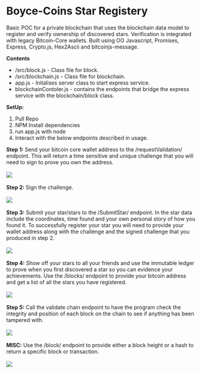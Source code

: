 # Boyce-Coins Star Registery

Basic POC for a private blockchain that uses the blockchain data model to register and verify ownership of discovered stars. Verification is integrated with legacy Bitcoin-Core wallets. Built using OO Javascript, Promises, Express, Crypto.js, Hex2Ascii and bitcoinjs-message.

**Contents**
- /src/block.js - Class file for block.
- /src/blockchain.js - Class file for blockchain.
- app.js - Initalises server class to start express service.
- blockchainContoler.js - contains the endpoints that bridge the express service with the blockchain/block class.

**SetUp:**
1. Pull Repo
2. NPM Install dependencies
3. run app.js with node
4. Interact with the below endpoints described in usage.

**Step 1:**  Send your bitcoin core wallet address to the /requestValidation/ endpoint. This will return a time sensitive and unique challenge that you will need to sign to prove you own the address.
<br/>
<br/>
<img src="https://github.com/MatthewBoyce/boyce-coin/blob/main/gifs/requestValidation.gif"/>
<br/>
<br/>
**Step 2:** Sign the challenge.
<br/>
<br/>
<img src="https://github.com/MatthewBoyce/boyce-coin/blob/main/gifs/SignMessage.gif"/>
<br/>
<br/>
**Step 3:** Submit your star/stars to the /SubmitStar/ endpoint. In the star data include the coordinates, time found and your own personal story of how you found it. To successfully register your star you will need to provide your wallet address along with the challenge and the signed challenge that you produced in step 2.
<br/>
<br/>
<img src="https://github.com/MatthewBoyce/boyce-coin/blob/main/gifs/SubmitStar.gif" />
<br/>
<br/>
**Step 4:** Show off your stars to all your friends and use the immutable ledger to prove when you first discovered a star so you can evidence your achievements. Use the /blocks/ endpoint to provide your bitcoin address and get a list of all the stars you have registered.
<br/>
<br/>
<img src="https://github.com/MatthewBoyce/boyce-coin/blob/main/gifs/StarsByWallet.gif" />
<br/>
<br/>
**Step 5:** Call the validate chain endpoint to have the program check the integrity and position of each block on the chain to see if anything has been tampered with.
<br/>
<br/>
<img src="https://github.com/MatthewBoyce/boyce-coin/blob/main/gifs/Validate%20Chain.gif" />
<br/>
<br/>
**MISC:** Use the /block/ endpoint to provide either a block height or a hash to return a specific block or transaction.
<br/>
<br/>
<img src="https://github.com/MatthewBoyce/boyce-coin/blob/main/gifs/BlockbyHeight.gif"  />
<br/>
<br/>
